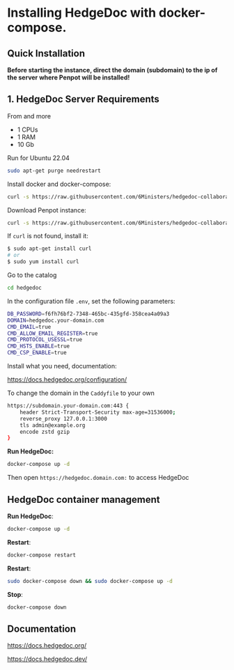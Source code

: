 # Installing HedgeDoc with docker-compose.

## Quick Installation

**Before starting the instance, direct the domain (subdomain) to the ip of the server where Penpot will be installed!**

## 1. HedgeDoc Server Requirements
From and more
- 1 CPUs
- 1 RAM 
- 10 Gb 

Run for Ubuntu 22.04

``` bash
sudo apt-get purge needrestart
```

Install docker and docker-compose:

``` bash
curl -s https://raw.githubusercontent.com/6Ministers/hedgedoc-collaborative-markdown-editor-for-business-idease/master/setup.sh | sudo bash -s
```

Download Penpot instance:


``` bash
curl -s https://raw.githubusercontent.com/6Ministers/hedgedoc-collaborative-markdown-editor-for-business-idease/master/download.sh | sudo bash -s hedgedoc
```

If `curl` is not found, install it:

``` bash
$ sudo apt-get install curl
# or
$ sudo yum install curl
```

Go to the catalog

``` bash
cd hedgedoc
```

In the configuration file `.env`, set the following parameters:



``` bash
DB_PASSWORD=f6fh76bf2-7348-465bc-435gfd-358cea4a09a3
DOMAIN=hedgedoc.your-domain.com
CMD_EMAIL=true
CMD_ALLOW_EMAIL_REGISTER=true
CMD_PROTOCOL_USESSL=true
CMD_HSTS_ENABLE=true
CMD_CSP_ENABLE=true
```

Install what you need, documentation:

https://docs.hedgedoc.org/configuration/


To change the domain in the `Caddyfile` to your own

``` bash
https://subdomain.your-domain.com:443 {
    header Strict-Transport-Security max-age=31536000;
    reverse_proxy 127.0.0.1:3000
    tls admin@example.org
	encode zstd gzip
}
```

**Run HedgeDoc:**

``` bash
docker-compose up -d
```

Then open `https://hedgedoc.domain.com:` to access HedgeDoc


## HedgeDoc container management

**Run HedgeDoc**:

``` bash
docker-compose up -d
```

**Restart**:

``` bash
docker-compose restart
```

**Restart**:

``` bash
sudo docker-compose down && sudo docker-compose up -d
```

**Stop**:

``` bash
docker-compose down
```

## Documentation

https://docs.hedgedoc.org/

https://docs.hedgedoc.dev/
